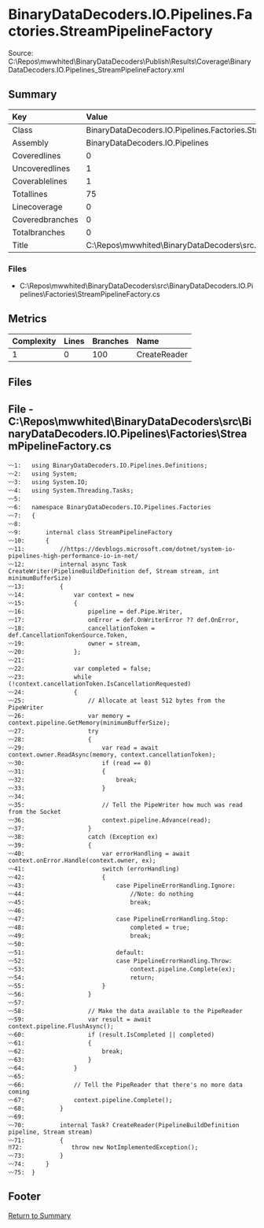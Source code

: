 ﻿
# BinaryDataDecoders.IO.Pipelines.Factories.StreamPipelineFactory
Source: C:\Repos\mwwhited\BinaryDataDecoders\Publish\Results\Coverage\BinaryDataDecoders.IO.Pipelines_StreamPipelineFactory.xml

## Summary

| Key                  | Value                                                            |
| :------------------- | :--------------------------------------------------------------- |
| Class                | BinaryDataDecoders.IO.Pipelines.Factories.StreamPipelineFact | 
| Assembly             | BinaryDataDecoders.IO.Pipelines                              | 
| Coveredlines         | 0                                                            | 
| Uncoveredlines       | 1                                                            | 
| Coverablelines       | 1                                                            | 
| Totallines           | 75                                                           | 
| Linecoverage         | 0                                                            | 
| Coveredbranches      | 0                                                            | 
| Totalbranches        | 0                                                            | 
| Title                | C:\Repos\mwwhited\BinaryDataDecoders\src\..\src\BinaryDataDe | 

### Files
 * C:\Repos\mwwhited\BinaryDataDecoders\src\BinaryDataDecoders.IO.Pipelines\Factories\StreamPipelineFactory.cs

## Metrics

| Complexity | Lines | Branches | Name                                          |
| :--------- | :---- | :------- | :-------------------------------------------- |
| 1          | 0     | 100      | CreateReader | 
## Files

## File - C:\Repos\mwwhited\BinaryDataDecoders\src\BinaryDataDecoders.IO.Pipelines\Factories\StreamPipelineFactory.cs

```CSharp
〰1:   using BinaryDataDecoders.IO.Pipelines.Definitions;
〰2:   using System;
〰3:   using System.IO;
〰4:   using System.Threading.Tasks;
〰5:   
〰6:   namespace BinaryDataDecoders.IO.Pipelines.Factories
〰7:   {
〰8:   
〰9:       internal class StreamPipelineFactory
〰10:      {
〰11:          //https://devblogs.microsoft.com/dotnet/system-io-pipelines-high-performance-io-in-net/
〰12:          internal async Task CreateWriter(PipelineBuildDefinition def, Stream stream, int minimumBufferSize)
〰13:          {
〰14:              var context = new
〰15:              {
〰16:                  pipeline = def.Pipe.Writer,
〰17:                  onError = def.OnWriterError ?? def.OnError,
〰18:                  cancellationToken = def.CancellationTokenSource.Token,
〰19:                  owner = stream,
〰20:              };
〰21:  
〰22:              var completed = false;
〰23:              while (!context.cancellationToken.IsCancellationRequested)
〰24:              {
〰25:                  // Allocate at least 512 bytes from the PipeWriter
〰26:                  var memory = context.pipeline.GetMemory(minimumBufferSize);
〰27:                  try
〰28:                  {
〰29:                      var read = await context.owner.ReadAsync(memory, context.cancellationToken);
〰30:                      if (read == 0)
〰31:                      {
〰32:                          break;
〰33:                      }
〰34:  
〰35:                      // Tell the PipeWriter how much was read from the Socket
〰36:                      context.pipeline.Advance(read);
〰37:                  }
〰38:                  catch (Exception ex)
〰39:                  {
〰40:                      var errorHandling = await context.onError.Handle(context.owner, ex);
〰41:                      switch (errorHandling)
〰42:                      {
〰43:                          case PipelineErrorHandling.Ignore:
〰44:                              //Note: do nothing
〰45:                              break;
〰46:  
〰47:                          case PipelineErrorHandling.Stop:
〰48:                              completed = true;
〰49:                              break;
〰50:  
〰51:                          default:
〰52:                          case PipelineErrorHandling.Throw:
〰53:                              context.pipeline.Complete(ex);
〰54:                              return;
〰55:                      }
〰56:                  }
〰57:  
〰58:                  // Make the data available to the PipeReader
〰59:                  var result = await context.pipeline.FlushAsync();
〰60:                  if (result.IsCompleted || completed)
〰61:                  {
〰62:                      break;
〰63:                  }
〰64:              }
〰65:  
〰66:              // Tell the PipeReader that there's no more data coming
〰67:              context.pipeline.Complete();
〰68:          }
〰69:  
〰70:          internal Task? CreateReader(PipelineBuildDefinition pipeline, Stream stream)
〰71:          {
‼72:              throw new NotImplementedException();
〰73:          }
〰74:      }
〰75:  }

```
## Footer 
[Return to Summary](Summary.md)

